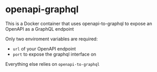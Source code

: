 # openapi-graphql

This is a Docker container that uses openapi-to-graphql to expose an OpenAPI as a GraphQL endpoint

Only two enviroment variables are required:
- `url` of your OpenAPI endpoint
- `port` to expose the graphql interface on

Everything else relies on `openapi-to-graphql`
